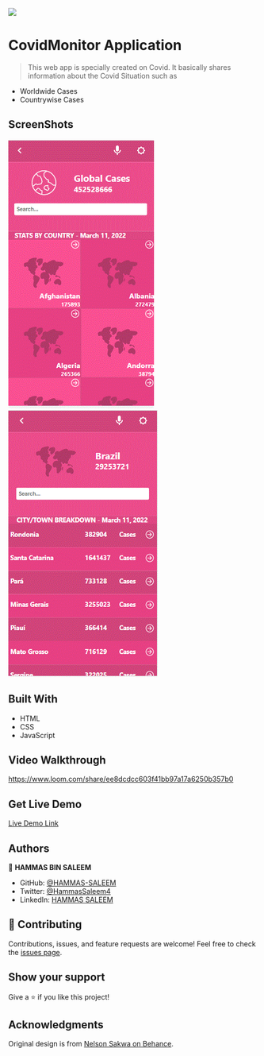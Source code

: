 ![](https://img.shields.io/badge/Microverse-blueviolet)

# CovidMonitor Application

> This web app is specially created on Covid. It basically shares information about the Covid Situation such as

- Worldwide Cases
- Countrywise Cases

## ScreenShots
![screenshot](./src/images/screenshots/react-capstone-01.GIF)
![screenshot](./src/images/screenshots/react-capstone-02.GIF)

## Built With

- HTML
- CSS
- JavaScript

## Video Walkthrough

https://www.loom.com/share/ee8dcdcc603f41bb97a17a6250b357b0

## Get Live Demo

[Live Demo Link](https://hammascovidmonitor.netlify.app/)

## Authors

👤 **HAMMAS BIN SALEEM**
- GitHub: [@HAMMAS-SALEEM](https://github.com/HAMMAS-SALEEM)
- Twitter: [@HammasSaleem4](https://twitter.com/HammasSaleem4)
- LinkedIn: [HAMMAS SALEEM](https://www.linkedin.com/in/hammas-saleem)

## 🤝 Contributing
Contributions, issues, and feature requests are welcome!
Feel free to check the [issues page](../../issues/).

## Show your support
Give a ⭐️ if you like this project!

## Acknowledgments
Original design is from [Nelson Sakwa on Behance](https://www.behance.net/sakwadesignstudio).
